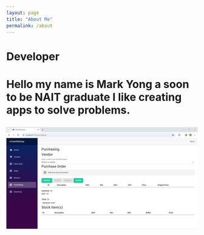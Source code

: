 ```yaml
---
layout: page
title: "About Me"
permalink: /about
---
```


<h1>Developer<h1>


<p>Hello my name is Mark Yong a soon to be NAIT graduate
I like creating apps to solve problems.</p>

<img src='img/etoolsscreenshot1.png'>